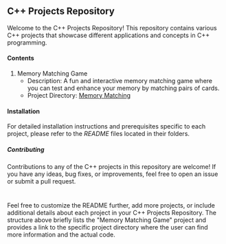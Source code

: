 ## C++ Projects Repository

Welcome to the C++ Projects Repository! This repository contains various C++ projects that showcase different applications and concepts in C++ programming.

#### Contents

1. Memory Matching Game
   - Description: A fun and interactive memory matching game where you can test and enhance your memory by matching pairs of cards.
   - Project Directory: [Memory Matching](MemoryMatching)

#### Installation

For detailed installation instructions and prerequisites specific to each project, please refer to the *README* files located in their folders.

##### Contributing

Contributions to any of the C++ projects in this repository are welcome! If you have any ideas, bug fixes, or improvements, feel free to open an issue or submit a pull request.

#

Feel free to customize the README further, add more projects, or include additional details about each project in your C++ Projects Repository. The structure above briefly lists the "Memory Matching Game" project and provides a link to the specific project directory where the user can find more information and the actual code.

